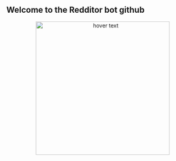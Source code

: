 ## Welcome to the Redditor bot github
<p align="center">
  <img src="https://top.gg/api/widget/557580985646972928.svg?usernamecolor=FFFFFF&topcolor=000000" width="350" title="hover text">
</p>

